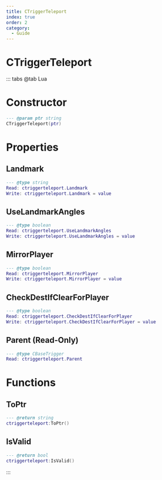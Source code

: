 ```yaml
---
title: CTriggerTeleport
index: true
order: 2
category:
  - Guide
---
```


# CTriggerTeleport

::: tabs
@tab Lua
# Constructor
```lua
--- @param ptr string
CTriggerTeleport(ptr)
```
# Properties
## Landmark 
```lua
--- @type string
Read: ctriggerteleport.Landmark
Write: ctriggerteleport.Landmark = value
```
## UseLandmarkAngles 
```lua
--- @type boolean
Read: ctriggerteleport.UseLandmarkAngles
Write: ctriggerteleport.UseLandmarkAngles = value
```
## MirrorPlayer 
```lua
--- @type boolean
Read: ctriggerteleport.MirrorPlayer
Write: ctriggerteleport.MirrorPlayer = value
```
## CheckDestIfClearForPlayer 
```lua
--- @type boolean
Read: ctriggerteleport.CheckDestIfClearForPlayer
Write: ctriggerteleport.CheckDestIfClearForPlayer = value
```
## Parent (Read-Only)
```lua
--- @type CBaseTrigger
Read: ctriggerteleport.Parent
```
# Functions
## ToPtr
```lua
--- @return string
ctriggerteleport:ToPtr()
```
## IsValid
```lua
--- @return bool
ctriggerteleport:IsValid()
```

:::